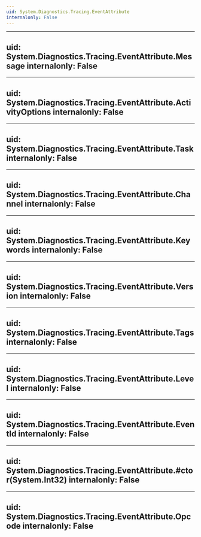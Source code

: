 ```yaml
---
uid: System.Diagnostics.Tracing.EventAttribute
internalonly: False
---
```


---
uid: System.Diagnostics.Tracing.EventAttribute.Message
internalonly: False
---

---
uid: System.Diagnostics.Tracing.EventAttribute.ActivityOptions
internalonly: False
---

---
uid: System.Diagnostics.Tracing.EventAttribute.Task
internalonly: False
---

---
uid: System.Diagnostics.Tracing.EventAttribute.Channel
internalonly: False
---

---
uid: System.Diagnostics.Tracing.EventAttribute.Keywords
internalonly: False
---

---
uid: System.Diagnostics.Tracing.EventAttribute.Version
internalonly: False
---

---
uid: System.Diagnostics.Tracing.EventAttribute.Tags
internalonly: False
---

---
uid: System.Diagnostics.Tracing.EventAttribute.Level
internalonly: False
---

---
uid: System.Diagnostics.Tracing.EventAttribute.EventId
internalonly: False
---

---
uid: System.Diagnostics.Tracing.EventAttribute.#ctor(System.Int32)
internalonly: False
---

---
uid: System.Diagnostics.Tracing.EventAttribute.Opcode
internalonly: False
---
